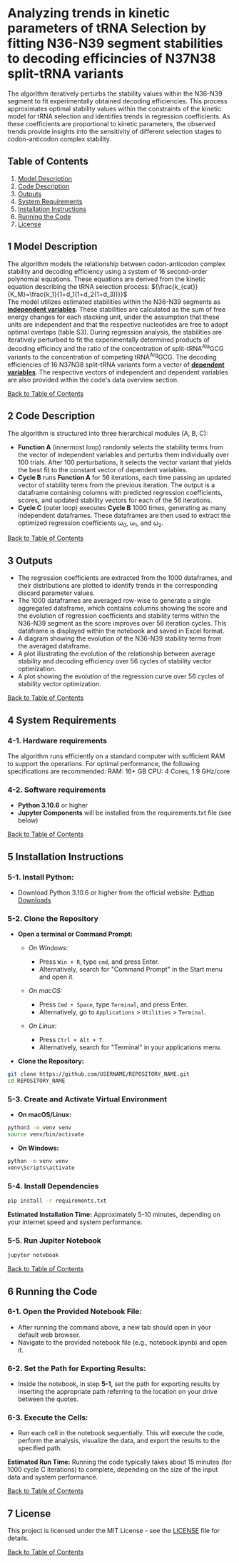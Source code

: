 ﻿# Analyzing trends in kinetic parameters of tRNA Selection by fitting N36-N39 segment stabilities to decoding efficincies of N37N38 split-tRNA variants

The algorithm iteratively perturbs the stability values within the N36-N39 segment to fit experimentally obtained decoding efficiencies. This process approximates optimal stability values within the constraints of the kinetic model for tRNA selection and identifies trends in regression coefficients. As these coefficients are proportional to kinetic parameters, the observed trends provide insights into the sensitivity of different selection stages to codon-anticodon complex stability.

## Table of Contents
1. [Model Description](#1-model-description)
2. [Code Description](#2-code-description)
3. [Outputs](#3-outputs)
4. [System Requirements](#4-system-requirements)
5. [Installation Instructions](#5-installation-instructions)
6. [Running the Code](#6-running-the-code)
7. [License](#7-License)
 

## 1 Model Description
The algorithm models the relationship between codon-anticodon complex stability and decoding efficiency using a system of 16 second-order polynomial equations. These equations are derived from the kinetic equation describing the tRNA selection process: ${\frac{k_{cat}}{K_M}=\frac{k_1}{1+d_1(1+d_2(1+d_3))}}$ \
The model utilizes estimated stabilities within the N36-N39 segments as [**independent variables**](split_tRNA_MANUSCRIPT/data/Data_1.xlsx). These stabilities are calculated as the sum of free energy changes for each stacking unit, under the assumption that these units are independent and that the respective nucleotides are free to adopt optimal overlaps (table S3). During regression analysis, the stabilities are iteratively perturbed to fit the experimentally determined products of decoding efficincy and the ratio of the concentration of split-tRNA<sup>Ala</sup>GCG variants to the concentration of competing tRNA<sup>Arg</sup>GCG. The decoding efficiencies of 16 N37N38 split-tRNA variants form a vector of [**dependent variables**](split_tRNA_MANUSCRIPT\data\Data_2.xlsx). 
The respective vectors of independent and dependent variables are also provided within the code's data overview section. 

[Back to Table of Contents](#table-of-contents)

## 2 Code Description
The algorithm is structured into three hierarchical modules (A, B, C):
- **Function A** (innermost loop) randomly selects the stability terms from the vector of independent variables and perturbs them individually over 100 trials. After 100 perturbations, it selects the vector variant that yields the best fit to the constant vector of dependent variables.
- **Cycle B** runs **Function A** for 56 iterations, each time passing an updated vector of stability terms from the previous iteration. The output is a dataframe containing columns with predicted regression coefficients, scores, and updated stability vectors for each of the 56 iterations. 
- **Cycle C** (outer loop) executes **Cycle B** 1000 times, generating as many independent dataframes. These dataframes are then used to extract the optimized regression coefficients ω<sub>0</sub>, ω<sub>1</sub>, and ω<sub>2</sub>.

[Back to Table of Contents](#table-of-contents)

## 3 Outputs
* The regression coefficients are extracted from the 1000 dataframes, and their distributions are plotted to identify trends in the corresponding discard parameter values.
* The 1000 dataframes are averaged row-wise to generate a single aggregated dataframe, which contains columns showing the score and the evolution of regression coefficients and stability terms within the N36-N39 segment as the score improves over 56 iteration cycles. This dataframe is displayed within the notebook and saved in Excel format.
* A diagram showing the evolution of the N36-N39 stability terms from the averaged dataframe.
* A plot illustrating the evolution of the relationship between average stability and decoding efficiency over 56 cycles of stability vector optimization.
* A plot showing the evolution of the regression curve over 56 cycles of stability vector optimization.

[Back to Table of Contents](#table-of-contents)

## 4 System Requirements

### 4-1. Hardware requirements
The algorithm runs efficiently on a standard computer with sufficient RAM to support the operations. 
For optimal performance, the following specifications are recommended:
RAM: 16+ GB
CPU: 4 Cores, 1.9 GHz/core

### 4-2. Software requirements
- **Python 3.10.6** or higher
- **Jupyter Components** will be installed from the requirements.txt file (see below)

[Back to Table of Contents](#table-of-contents)

## 5 Installation Instructions

### 5-1. Install Python:
* Download Python 3.10.6 or higher from the official website: [Python Downloads](https://www.python.org/downloads/)

### 5-2. Clone the Repository

* **Open a terminal or Command Prompt:**

    - *On Windows:*
      - Press `Win + R`, type `cmd`, and press Enter.
      - Alternatively, search for "Command Prompt" in the Start menu and open it.

    - *On macOS:*
      - Press `Cmd + Space`, type `Terminal`, and press Enter.
      - Alternatively, go to `Applications` > `Utilities` > `Terminal`.

    - *On Linux:*
      - Press `Ctrl + Alt + T`.
      - Alternatively, search for "Terminal" in your applications menu.


* **Clone the Repository:**
```sh
git clone https://github.com/USERNAME/REPOSITORY_NAME.git
cd REPOSITORY_NAME
```

### 5-3. Create and Activate Virtual Environment
* **On macOS/Linux:**
```sh
python3 -m venv venv
source venv/bin/activate
```
* **On Windows:**
```sh
python -m venv venv
venv\Scripts\activate
```
### 5-4. Install Dependencies
```sh
pip install -r requirements.txt
```
**Estimated Installation Time:** Approximately 5-10 minutes, depending on your internet speed and system performance.

### 5-5. Run Jupiter Notebook 
```sh
jupyter notebook
```
[Back to Table of Contents](#table-of-contents)

## 6 Running the Code
### 6-1. Open the Provided Notebook File:

* After running the command above, a new tab should open in your default web browser.
* Navigate to the provided notebook file (e.g., notebook.ipynb) and open it.

### 6-2. Set the Path for Exporting Results:

* Inside the notebook, in step **5-1**, set the path for exporting results by inserting the appropriate path referring to the location on your drive between the quotes.

### 6-3. Execute the Cells:

* Run each cell in the notebook sequentially. This will execute the code, perform the analysis, visualize the data, and export the results to the specified path.

**Estimated Run Time:** Running the code typically takes about 15 minutes (for 1000 cycle C iterations) to complete, depending on the size of the input data and system performance.

[Back to Table of Contents](#table-of-contents)

## 7 License
This project is licensed under the MIT License - see the [LICENSE](./OSI_License.ipynb) file for details. 

[Back to Table of Contents](#table-of-contents)
